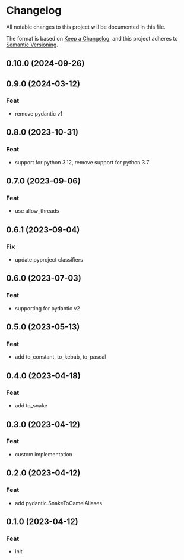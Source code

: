 # Changelog

All notable changes to this project will be documented in this file.

The format is based on [Keep a Changelog](https://keepachangelog.com/en/1.0.0/),
and this project adheres to [Semantic Versioning](https://semver.org/spec/v2.0.0.html).

## 0.10.0 (2024-09-26)

## 0.9.0 (2024-03-12)

### Feat

- remove pydantic v1

## 0.8.0 (2023-10-31)

### Feat

- support for python 3.12, remove support for python 3.7

## 0.7.0 (2023-09-06)

### Feat

- use allow_threads

## 0.6.1 (2023-09-04)

### Fix

- update pyproject classifiers

## 0.6.0 (2023-07-03)

### Feat

- supporting for pydantic v2

## 0.5.0 (2023-05-13)

### Feat

- add to_constant, to_kebab, to_pascal

## 0.4.0 (2023-04-18)

### Feat

- add to_snake

## 0.3.0 (2023-04-12)

### Feat

- custom implementation

## 0.2.0 (2023-04-12)

### Feat

- add pydantic.SnakeToCamelAliases

## 0.1.0 (2023-04-12)

### Feat

- init
